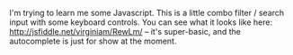 I'm trying to learn me some Javascript. This is a little combo filter / search input with some keyboard controls. You can see what it looks like here: http://jsfiddle.net/virginiam/RewLm/ – it's super-basic, and the autocomplete is just for show at the moment.
